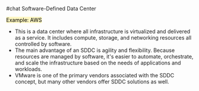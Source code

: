 #chat
 Software-Defined Data Center

<mark style="background: #FFF3A3A6;">Example: AWS</mark>

- This is a data center where all infrastructure is virtualized and delivered as a service. It includes compute, storage, and networking resources all controlled by software.
- The main advantage of an SDDC is agility and flexibility. Because resources are managed by software, it's easier to automate, orchestrate, and scale the infrastructure based on the needs of applications and workloads.
- VMware is one of the primary vendors associated with the SDDC concept, but many other vendors offer SDDC solutions as well.